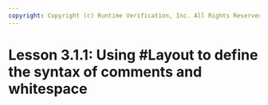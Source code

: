 ```yaml
---
copyright: Copyright (c) Runtime Verification, Inc. All Rights Reserved.
---
```


# Lesson 3.1.1: Using #Layout to define the syntax of comments and whitespace
